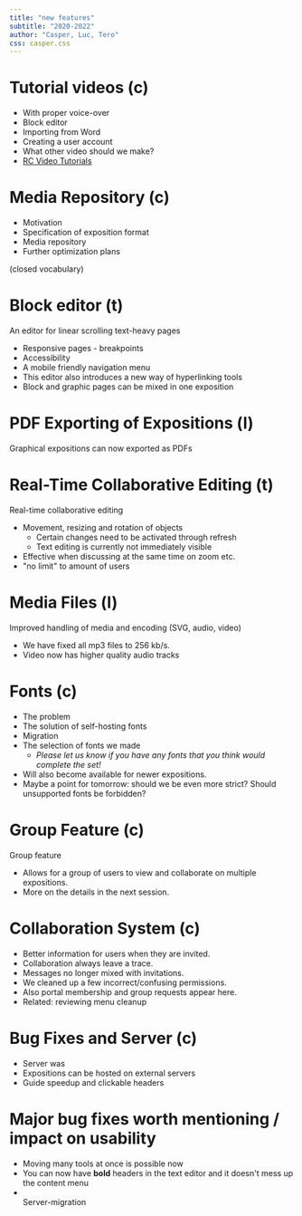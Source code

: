 ```yaml
---
title: "new features"
subtitle: "2020-2022"
author: "Casper, Luc, Tero"
css: casper.css
---
```


# Tutorial videos (c)

- With proper voice-over
- Block editor
- Importing from Word
- Creating a user account
- What other video should we make?
- [RC Video Tutorials](https://www.researchcatalogue.net/view/273532/1685164 "RC Video Tutorials by Luc Döbereiner")

# Media Repository (c)

- Motivation
- Specification of exposition format
- Media repository
- Further optimization plans

(closed vocabulary)

# Block editor (t)

An editor for linear scrolling text-heavy pages

- Responsive pages - breakpoints
- Accessibility
- A mobile friendly navigation menu&#x20;
- This editor also introduces a new way of hyperlinking tools
- Block and graphic pages can be mixed in one exposition

# PDF Exporting of Expositions (l)

Graphical expositions can now exported as PDFs

# Real-Time Collaborative Editing (t)

Real-time collaborative editing

- Movement, resizing and rotation of objects
  - Certain changes need to be activated through refresh
  - Text editing is currently not immediately visible
- Effective when discussing at the same time on zoom etc.
- "no limit" to amount of users

# Media Files (l)

Improved handling of media and encoding (SVG, audio, video)

- We have fixed all mp3 files to 256 kb/s.
- Video now has higher quality audio tracks

# Fonts (c)

- The problem
- The solution of self-hosting fonts
- Migration
- The selection of fonts we made
  - *Please let us know if you have any fonts that you think would complete the set!*
- Will also become available for newer expositions.
- Maybe a point for tomorrow: should we be even more strict? Should unsupported fonts be forbidden?
  <br>

# Group Feature (c)

Group feature

- Allows for a group of users to view and collaborate on multiple expositions.
- More on the details in the next session.

# Collaboration System (c)

- Better information for users when they are invited.
- Collaboration always leave a trace.
- Messages no longer mixed with invitations.
- We cleaned up a few incorrect/confusing permissions.
- Also portal membership and group requests appear here.
- Related: reviewing menu cleanup

# Bug Fixes and Server (c)

- Server was 
- Expositions can be hosted on external servers
- Guide speedup and clickable headers
  <br>

# Major bug fixes worth mentioning / impact on usability

- Moving many tools at once is possible now
- You can now have **bold** headers in the text editor and it doesn't mess up the content menu
- \
  Server-migration
